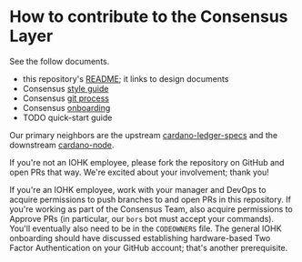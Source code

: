 # How to contribute to the Consensus Layer

See the follow documents.

  * this repository's [README][repo-README]; it links to design documents
  * Consensus [style guide][consensus-style]
  * Consensus [git process][consensus-git]
  * Consensus [onboarding][consensus-onboarding]
  * TODO quick-start guide

Our primary neighbors are the upstream [cardano-ledger-specs] and the downstream
[cardano-node].

If you're not an IOHK employee, please fork the repository on GitHub and open
PRs that way. We're excited about your involvement; thank you!

If you're an IOHK employee, work with your manager and DevOps to acquire
permissions to push branches to and open PRs in this repository. If you're
working as part of the Consensus Team, also acquire permissions to Approve PRs
(in particular, our `bors` bot must accept your commands). You'll eventually
also need to be in the `CODEOWNERS` file. The general IOHK onboarding should
have discussed establishing hardware-based Two Factor Authentication on your
GitHub account; that's another prerequisite.

[repo-README]: https://github.com/input-output-hk/ouroboros-network/README.md

[consensus-style]: https://github.com/input-output-hk/ouroboros-network/ouroboros-consensus/docs/StyleGuide.md

[consensus-git]: https://github.com/input-output-hk/ouroboros-network/ouroboros-consensus/docs/GitProcess.md

[consensus-onboarding]: https://github.com/input-output-hk/ouroboros-network/ouroboros-consensus/docs/Onboarding.md

[cardano-ledger-specs]: https://github.com/input-output-hk/cardano-ledger-specs

[cardano-node]: https://github.com/input-output-hk/cardano-node
